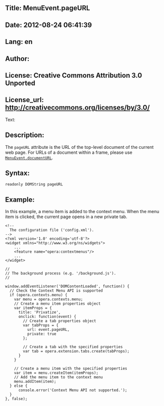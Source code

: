 Title: MenuEvent.pageURL
----
Date: 2012-08-24 06:41:39
----
Lang: en
----
Author: 
----
License: Creative Commons Attribution 3.0 Unported
----
License_url: http://creativecommons.org/licenses/by/3.0/
----
Text:

<h2>Description:</h2>

<p>The <code>pageURL</code> attribute is the URL of the top-level document of the current web page. For URLs of a document within a frame, please use <a href="/articles/view/extensions-api-contextmenu-documentURL"><code>MenuEvent.documentURL</code></a>.</p>

<h2>Syntax:</h2>

<p><code>readonly DOMString pageURL</code></p>

<h2>Example:</h2>

<p>In this example, a menu item is added to the context menu. When the menu item is clicked, the current page opens in a new private tab.</p>

<pre><code>&lt;!-- 
  The configuration file (&#39;config.xml&#39;).
--&gt;
&lt;?xml version=&#39;1.0&#39; encoding=&#39;utf-8&#39;?&gt;
&lt;widget xmlns=&quot;http://www.w3.org/ns/widgets&quot;&gt;
    ...
    &lt;feature name=&quot;opera:contextmenus&quot;/&gt;
    ...
&lt;/widget&gt;</code></pre>    

<pre><code>//
// The background process (e.g. &#39;/background.js&#39;). 
//

window.addEventListener(&#39;DOMContentLoaded&#39;, function() {
  // Check the Context Menu API is supported
  if (opera.contexts.menu) {
    var menu = opera.contexts.menu;
    // Create a menu item properties object
    var itemProps = {
      title: &#39;Privatize&#39;,
      onclick: function(event) {
        // Create a tab properties object
        var tabProps = {
          url: event.pageURL,
          private: true
        };

        // Create a tab with the specified properties
        var tab = opera.extension.tabs.create(tabProps);
      }
    }

    // Create a menu item with the specified properties
    var item = menu.createItem(itemProps);
    // Add the menu item to the context menu
    menu.addItem(item);
  } else {
      console.error(&#39;Context Menu API not supported.&#39;);
  }
}, false);</code></pre>
